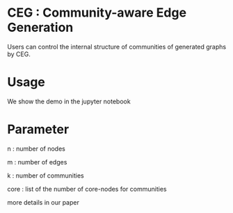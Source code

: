 # CEG : Community-aware Edge Generation
Users can control the internal structure of communities of generated graphs by CEG.

# Usage
We show the demo in the jupyter notebook

# Parameter
n : number of nodes 

m : number of edges

k : number of communities

core : list of the number of core-nodes for communities 

more details in our paper


